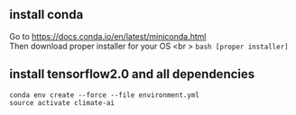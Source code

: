 ## install conda <br />
Go to https://docs.conda.io/en/latest/miniconda.html <br />
Then download proper installer for your OS  <br \>
`bash [proper installer] ` <br />
## install tensorflow2.0 and all dependencies <br />
`conda env create --force --file environment.yml` <br />
`source activate climate-ai` <br />
